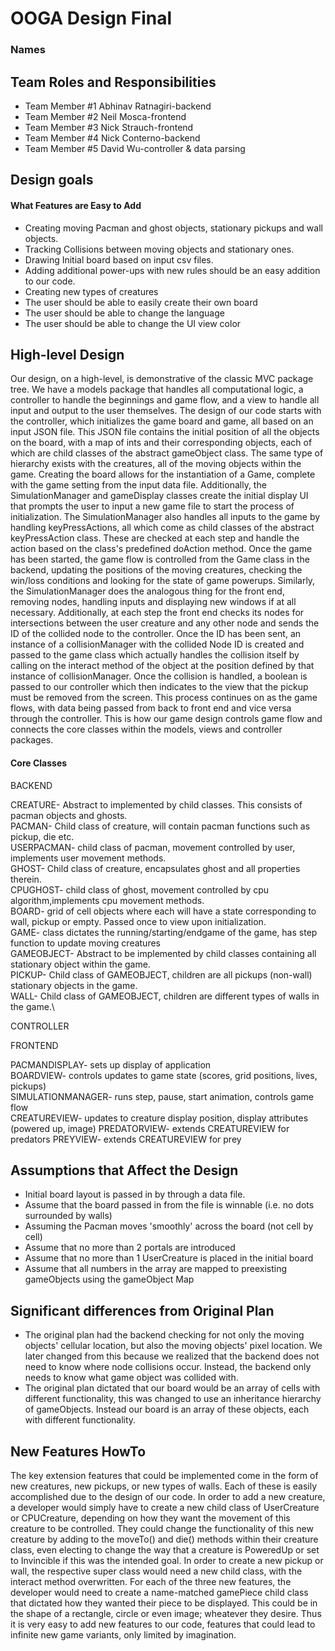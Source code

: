 # OOGA Design Final
### Names

## Team Roles and Responsibilities

 * Team Member #1
    Abhinav Ratnagiri-backend
 * Team Member #2
    Neil Mosca-frontend
 * Team Member #3
    Nick Strauch-frontend
 * Team Member #4
    Nick Conterno-backend
 * Team Member #5
    David Wu-controller & data parsing

## Design goals

#### What Features are Easy to Add

* Creating moving Pacman and ghost objects, stationary pickups and wall objects. 
* Tracking Collisions between moving objects and stationary ones. 
* Drawing Initial board based on input csv files. 
* Adding additional power-ups with new rules should be an easy addition to our code.
* Creating new types of creatures
* The user should be able to easily create their own board
* The user should be able to change the language
* The user should be able to change the UI view color 

## High-level Design

Our design, on a high-level, is demonstrative of the classic MVC package tree. We have a models package that handles all computational logic, a controller to handle
the beginnings and game flow, and a view to handle all input and output to the user themselves. The design of our code starts with the controller, which initializes
the game board and game, all based on an input JSON file. This JSON file contains the initial position of all the objects on the board, with a map of ints and their 
corresponding objects, each of which are child classes of the abstract gameObject class. The same type of hierarchy exists with the creatures, all of the moving objects 
within the game. Creating the board allows for the instantiation of a Game, complete with the game setting from the input data file. Additionally, the SimulationManager
and gameDisplay classes create the initial display UI that prompts the user to input a new game file to start the process of initialization. The SimulationManager also handles
all inputs to the game by handling keyPressActions, all which come as child classes of the abstract keyPressAction class. These are checked at each step and handle the action based
on the class's predefined doAction method. Once the game has been started, the game flow is controlled from the Game class in the backend, updating the positions of the moving creatures, checking the win/loss conditions and looking for the state of game
powerups. Similarly, the SimulationManager does the analogous thing for the front end, removing nodes, handling inputs and displaying new windows if at all necessary. 
Additionally, at each step the front end checks its nodes for intersections between the user creature and any other node and sends the ID of the collided node to the controller.
Once the ID has been sent, an instance of a collisionManager with the collided Node ID is created and passed to the game class which actually handles the collision itself by calling on the
interact method of the object at the position defined by that instance of collisionManager. Once the collision is handled, a boolean is passed to our controller
which then indicates to the view that the pickup must be removed from the screen. This process continues on as the game flows, with data being passed from back to front end and vice versa
through the controller. This is how our game design controls game flow and connects the core classes within the models, views and controller packages.

#### Core Classes

BACKEND

CREATURE- Abstract to implemented by child classes. This consists of pacman objects and ghosts. \
PACMAN- Child class of creature, will contain pacman functions such as pickup, die etc.\
USERPACMAN- child class of pacman, movement controlled by user, implements user movement methods.\
GHOST- Child class of creature, encapsulates ghost and all properties therein.\
CPUGHOST- child class of ghost, movement controlled by cpu algorithm,implements cpu movement methods.\
BOARD- grid of cell objects where each will have a state corresponding to wall, pickup or empty. Passed once to view upon initialization.\
GAME- class dictates the running/starting/endgame of the game, has step function to update moving creatures\
GAMEOBJECT- Abstract to be implemented by child classes containing all stationary object within the game.\
PICKUP- Child class of GAMEOBJECT, children are all pickups (non-wall) stationary objects in the game.\
WALL- Child class of GAMEOBJECT, children are different types of walls in the game.\

CONTROLLER

FRONTEND

PACMANDISPLAY- sets up display of application\
BOARDVIEW- controls updates to game state (scores, grid positions, lives, pickups)\
SIMULATIONMANAGER- runs step, pause, start animation, controls game flow\
CREATUREVIEW- updates to creature display position, display attributes (powered up, image)
PREDATORVIEW- extends CREATUREVIEW for predators
PREYVIEW- extends CREATUREVIEW for prey


## Assumptions that Affect the Design
  * Initial board layout is passed in by through a data file.
  * Assume that the board passed in from the file is winnable (i.e. no dots surrounded by walls)
  * Assuming the Pacman moves 'smoothly' across the board (not cell by cell)
  * Assume that no more than 2 portals are introduced
  * Assume that no more than 1 UserCreature is placed in the initial board
  * Assume that all numbers in the array are mapped to preexisting gameObjects using the gameObject Map


## Significant differences from Original Plan
  * The original plan had the backend checking for not only the moving objects' cellular location, but also the moving objects' pixel location. We later changed from this because we realized that the backend does not need to know where 
node collisions occur. Instead, the backend only needs to know what game object was collided with.
  * The original plan dictated that our board would be an array of cells with different functionality,
   this was changed to use an inheritance hierarchy of gameObjects. Instead our board is an array of these 
   objects, each with different functionality. 

## New Features HowTo
   The key extension features that could be implemented come in the form of new creatures, new pickups, or new types of walls. Each of these is easily accomplished due to the design of our code. In order to add a new creature, a developer would simply have to create a new child class of UserCreature or CPUCreature, depending on how they want the movement of this creature to be controlled. They could change the functionality of this new creature by adding to the moveTo() and die() methods within their creature class,
   even electing to change the way that a creature is PoweredUp or set to Invincible if this was the intended goal. In order to create a new pickup or wall, the respective super class would need a new child class, with the interact method overwritten. For each of the three new features, the developer would need to create a name-matched gamePiece child class that dictated how they wanted their piece to be displayed. This could be in the shape of a rectangle, circle or even image; wheatever they desire. Thus it is very easy to add new features to our code, features that could lead to infinite new game variants, only limited by imagination. 

 



